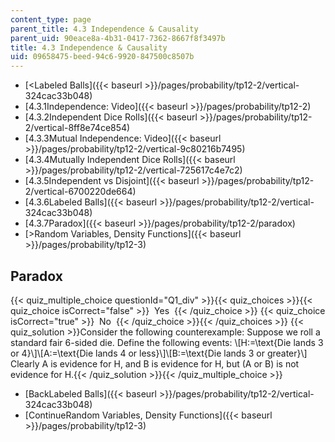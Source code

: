 ```yaml
---
content_type: page
parent_title: 4.3 Independence & Causality
parent_uid: 90eace8a-4b31-0417-7362-8667f8f3497b
title: 4.3 Independence & Causality
uid: 09658475-beed-94c6-9920-847500c8507b
---
```


*   [\<Labeled Balls]({{< baseurl >}}/pages/probability/tp12-2/vertical-324cac33b048)
*   [4.3.1Independence: Video]({{< baseurl >}}/pages/probability/tp12-2)
*   [4.3.2Independent Dice Rolls]({{< baseurl >}}/pages/probability/tp12-2/vertical-8ff8e74ce854)
*   [4.3.3Mutual Independence: Video]({{< baseurl >}}/pages/probability/tp12-2/vertical-9c80216b7495)
*   [4.3.4Mutually Independent Dice Rolls]({{< baseurl >}}/pages/probability/tp12-2/vertical-725617c4e7c2)
*   [4.3.5Independent vs Disjoint]({{< baseurl >}}/pages/probability/tp12-2/vertical-6700220de664)
*   [4.3.6Labeled Balls]({{< baseurl >}}/pages/probability/tp12-2/vertical-324cac33b048)
*   [4.3.7Paradox]({{< baseurl >}}/pages/probability/tp12-2/paradox)
*   [\>Random Variables, Density Functions]({{< baseurl >}}/pages/probability/tp12-3)

Paradox
-------

  
{{< quiz_multiple_choice questionId="Q1_div" >}}{{< quiz_choices >}}{{< quiz_choice isCorrect="false" >}}&nbsp; Yes &nbsp;{{< /quiz_choice >}}
{{< quiz_choice isCorrect="true" >}}&nbsp; No &nbsp;{{< /quiz_choice >}}{{< /quiz_choices >}}
{{< quiz_solution >}}Consider the following counterexample: Suppose we roll a standard fair 6-sided die. Define the following events: \\\[H:=\\text{Die lands 3 or 4}\\\]\\\[A:=\\text{Die lands 4 or less}\\\]\\\[B:=\\text{Die lands 3 or greater}\\\] Clearly A is evidence for H, and B is evidence for H, but (A or B) is not evidence for H.{{< /quiz_solution >}}{{< /quiz_multiple_choice >}}

*   [BackLabeled Balls]({{< baseurl >}}/pages/probability/tp12-2/vertical-324cac33b048)
*   [ContinueRandom Variables, Density Functions]({{< baseurl >}}/pages/probability/tp12-3)